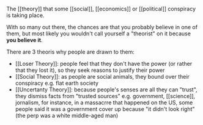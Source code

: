 The [[theory]] that some [[social]], [[economics]] or [[political]] conspiracy is taking place.

With so many out there, the chances are that you probably believe in one of them, but most likely you wouldn't call yourself a "theorist" on it because **you believe it**.

There are 3 theoris why people are drawn to them:

- [[Loser Theory]]: people feel that they don't have the power (or rather that they lost it), so they seek reasons to justify their power
- [[Social Theory]]: as people are social animals, they bound over their conspiracy e.g. flat earth society
- [[Uncertanty Theory]]: because people's senses are all they can "trust", they dismiss facts from "trusted sources" e.g. government, [[science]], jornalism, for instance, in a massacrre that happened on the US, some people said it was a government cover up because "it didn't look right" (the perp was a white middle-aged man)
